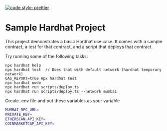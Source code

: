[![code style: prettier](https://img.shields.io/badge/code_style-prettier-ff69b4.svg?style=flat-square)](https://github.com/prettier/prettier)

# Sample Hardhat Project

This project demonstrates a basic Hardhat use case. It comes with a sample contract, a test for that contract, and a script that deploys that contract.

Try running some of the following tasks:

```shell
npx hardhat help
npx hardhat test  // Does that with default network (hardhat temporary network)
GAS_REPORT=true npx hardhat test
npx hardhat node
npx hardhat run scripts/deploy.ts
npx hardhat run scripts/deploy.ts --network mumbai
```

Create .env file and put these variables as your variable
```bash
MUMBAI_RPC_URL=
PRIVATE_KEY=
ETHERSCAN_API_KEY=
COINMARKETCAP_API_KEY=
```
